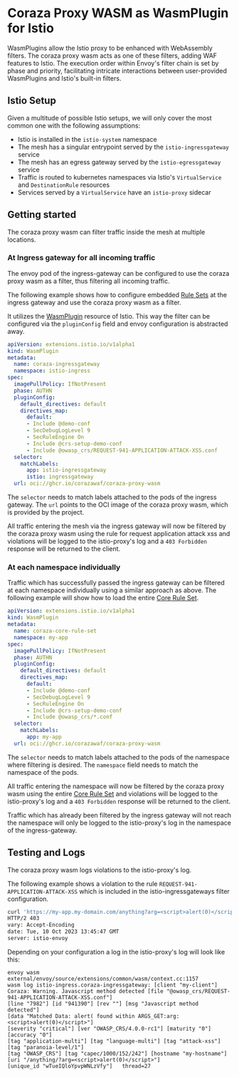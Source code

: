 # Coraza Proxy WASM as WasmPlugin for Istio

WasmPlugins allow the Istio proxy to be enhanced with WebAssembly filters. 
The coraza proxy wasm acts as one of these filters, adding WAF features to Istio. 
The execution order within Envoy's filter chain is set by phase and priority, facilitating 
intricate interactions between user-provided WasmPlugins and Istio's built-in filters.

## Istio Setup

Given a multitude of possible Istio setups, we will only cover the most common one with the following assumptions:

- Istio is installed in the `istio-system` namespace
- The mesh has a singular entrypoint served by the `istio-ingressgateway` service
- The mesh has an egress gateway served by the `istio-egressgateway` service
- Traffic is routed to kubernetes namespaces via Istio's `VirtualService` and `DestinationRule` resources
- Services served by a `VirtualService` have an `istio-proxy` sidecar

## Getting started

The coraza proxy wasm can filter traffic inside the mesh at multiple locations.

### At Ingress gateway for all incoming traffic

The envoy pod of the ingress-gateway can be configured to use the coraza proxy wasm as a filter, thus 
filtering all incoming traffic.

The following example shows how to configure embedded [Rule Sets](https://github.com/coreruleset/coreruleset)
at the ingress gateway and use the coraza proxy wasm as a filter.

It utilizes the 
[WasmPlugin](https://istio.io/latest/docs/reference/config/proxy_extensions/wasm-plugin/) resource of Istio.
This way the filter can be configured via the `pluginConfig` field and envoy configuration is abstracted away.

```yaml
apiVersion: extensions.istio.io/v1alpha1
kind: WasmPlugin
metadata:
  name: coraza-ingressgateway
  namespace: istio-ingress
spec:
  imagePullPolicy: IfNotPresent
  phase: AUTHN
  pluginConfig:
    default_directives: default
    directives_map:
      default:
      - Include @demo-conf
      - SecDebugLogLevel 9
      - SecRuleEngine On
      - Include @crs-setup-demo-conf
      - Include @owasp_crs/REQUEST-941-APPLICATION-ATTACK-XSS.conf
  selector:
    matchLabels:
      app: istio-ingressgateway
      istio: ingressgateway
  url: oci://ghcr.io/corazawaf/coraza-proxy-wasm
```

The `selector` needs to match labels attached to the pods of the ingress gateway.
The `url` points to the OCI image of the coraza proxy wasm, which is provided by the project.

All traffic entering the mesh via the ingress gateway will now be filtered by the coraza proxy wasm using the 
rule for request application attack xss and violations will be logged to the istio-proxy's log
and a `403 Forbidden` response will be returned to the client.

### At each namespace individually

Traffic which has successfully passed the ingress gateway can be filtered at each namespace individually using
a similar approach as above. 
The following example will show how to load the entire [Core Rule Set](https://github.com/coreruleset/coreruleset).

```yaml
apiVersion: extensions.istio.io/v1alpha1
kind: WasmPlugin
metadata:
  name: coraza-core-rule-set
  namespace: my-app
spec:
  imagePullPolicy: IfNotPresent
  phase: AUTHN
  pluginConfig:
    default_directives: default
    directives_map:
      default:
      - Include @demo-conf
      - SecDebugLogLevel 9
      - SecRuleEngine On
      - Include @crs-setup-demo-conf
      - Include @owasp_crs/*.conf
  selector:
    matchLabels:
      app: my-app
  url: oci://ghcr.io/corazawaf/coraza-proxy-wasm
```

The `selector` needs to match labels attached to the pods of the namespace where filtering is desired.
The `namespace` field needs to match the namespace of the pods.

All traffic entering the namespace  will now be filtered by the coraza proxy wasm using the
entire [Core Rule Set](https://github.com/coreruleset/coreruleset) and 
violations will be logged to the istio-proxy's log and a `403 Forbidden` response will be returned to the client.

Traffic which has already been filtered by the ingress gateway will not reach the namespace will only be 
logged to the istio-proxy's log in the namespace of the ingress-gateway.

## Testing and Logs

The coraza proxy wasm logs violations to the istio-proxy's log.

The following example shows a violation to the rule `REQUEST-941-APPLICATION-ATTACK-XSS` which is included in the
istio-ingressgateways filter configuration.

```bash
curl 'https://my-app.my-domain.com/anything?arg=<script>alert(0)</script>' -IL
HTTP/2 403
vary: Accept-Encoding
date: Tue, 10 Oct 2023 13:45:47 GMT
server: istio-envoy
```

Depending on your configuration a log in the istio-proxy's log will look like this:

```text
envoy wasm external/envoy/source/extensions/common/wasm/context.cc:1157	
wasm log istio-ingress.coraza-ingressgateway: [client "my-client"] 
Coraza: Warning. Javascript method detected [file "@owasp_crs/REQUEST-941-APPLICATION-ATTACK-XSS.conf"] 
[line "7982"] [id "941390"] [rev ""] [msg "Javascript method detected"] 
[data "Matched Data: alert( found within ARGS_GET:arg: <script>alert(0)</script>"] 
[severity "critical"] [ver "OWASP_CRS/4.0.0-rc1"] [maturity "0"] [accuracy "0"] 
[tag "application-multi"] [tag "language-multi"] [tag "attack-xss"] [tag "paranoia-level/1"] 
[tag "OWASP_CRS"] [tag "capec/1000/152/242"] [hostname "my-hostname"] [uri "/anything/?arg=<script>alert(0)</script>"] 
[unique_id "wTueIQloYpvpWNLzVfy"]	thread=27
```